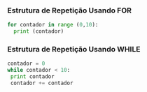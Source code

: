 ### Estrutura de Repetição Usando FOR

```Python
for contador in range (0,10):
  print (contador)
 ```
 
 ### Estrutura de Repetição Usando WHILE
 
 ```Python
 contador = 0
 while contador < 10:
  print contador
  contador += contador

